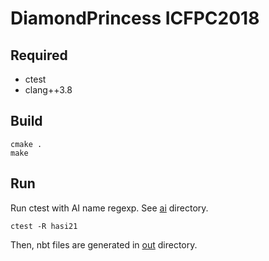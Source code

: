 # DiamondPrincess ICFPC2018

## Required

+ ctest
+ clang++3.8

## Build

```
cmake .
make
```

## Run

Run ctest with AI name regexp. See [ai](ai) directory.

```
ctest -R hasi21
```

Then, nbt files are generated in [out](out) directory.
